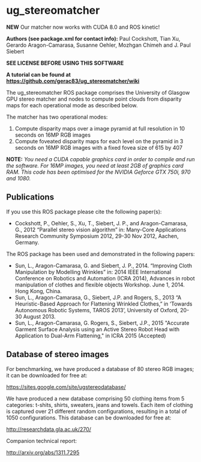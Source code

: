 # ug_stereomatcher

**NEW** Our matcher now works with CUDA 8.0 and ROS kinetic!

**Authors (see package.xml for contact info):** Paul Cockshott, Tian Xu, Gerardo Aragon-Camarasa, Susanne Oehler, Mozhgan Chimeh and J. Paul Siebert

**SEE LICENSE BEFORE USING THIS SOFTWARE**

**A tutorial can be found at https://github.com/gerac83/ug_stereomatcher/wiki**

The ug_stereomatcher ROS package comprises the University of Glasgow GPU stereo matcher and nodes to compute point clouds from disparity maps for each operational mode as described below.

The matcher has two operational modes:

1. Compute disparity maps over a image pyramid at full resolution in 10 seconds on 16MP RGB images
2. Compute foveated disparity maps for each level on the pyramid in 3 seconds on 16MP RGB images with a fixed fovea size of 615 by 407

**NOTE:** _You need a CUDA capable graphics card in order to compile and run the software. For 16MP images, you need at least 2GB of graphics card RAM. This code has been optimised for the NVIDIA Geforce GTX 750i, 970 and 1080._

## Publications

If you use this ROS package please cite the following paper(s):

* Cockshott, P., Oehler, S., Xu, T., Siebert, J. P., and Aragon-Camarasa, G., 2012 “Parallel stereo vision algorithm” in: Many-Core Applications Research Community Symposium 2012, 29-30 Nov 2012, Aachen, Germany.

The ROS package has been used and demonstrated in the following papers:

* Sun, L., Aragon-Camarasa, G. and Siebert, J. P., 2014. “Improving Cloth Manipulation by Modelling Wrinkles” in: 2014 IEEE International Conference on Robotics and Automation (ICRA 2014), Advances in robot manipulation of clothes and flexible objects Workshop. June 1, 2014. Hong Kong, China.
* Sun, L., Aragon-Camarasa, G., Siebert, J.P. and Rogers, S., 2013 “A Heuristic-Based Approach for Flattening Wrinkled Clothes,” in ‘Towards Autonomous Robotic Systems, TAROS 2013’, University of Oxford, 20-30 August 2013.
* Sun, L., Aragon-Camarasa, G. Rogers, S., Siebert, J.P., 2015 "Accurate Garment Surface Analysis using an Active Stereo Robot Head with Application to Dual-Arm Flattening," in ICRA 2015 (Accepted)

## Database of stereo images

For benchmarking, we have produced a database of 80 stereo RGB images; it can be downloaded for free at:

https://sites.google.com/site/ugstereodatabase/

We have produced a new database comprising 50 clothing items from 5 categories: t-shits, shirts, sweaters, jeans and towels. Each item of clothing is captured over 21 different random configurations, resulting in a total of 1050 configurations. This database can be downloaded for free at:

http://researchdata.gla.ac.uk/270/

Companion technical report:

http://arxiv.org/abs/1311.7295
